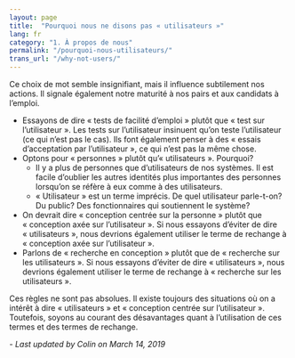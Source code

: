 ```yaml
---
layout: page
title:  "Pourquoi nous ne disons pas « utilisateurs »"
lang: fr
category: "1. À propos de nous"
permalink: "/pourquoi-nous-utilisateurs/"
trans_url: "/why-not-users/"
---
```


Ce choix de mot semble insignifiant, mais il influence subtilement nos actions. Il signale également notre maturité à nos pairs et aux candidats à l’emploi.

  * Essayons de dire « tests de facilité d’emploi » plutôt que « test sur l’utilisateur ». Les tests sur l’utilisateur insinuent qu’on teste l’utilisateur (ce qui n’est pas le cas). Ils font également penser à des « essais d’acceptation par l’utilisateur », ce qui n’est pas la même chose.
  * Optons pour « personnes » plutôt qu’« utilisateurs ». Pourquoi?
    * Il y a plus de personnes que d’utilisateurs de nos systèmes. Il est facile d’oublier les autres identités plus importantes des personnes lorsqu’on se réfère à eux comme à des utilisateurs.
    * « Utilisateur » est un terme imprécis. De quel utilisateur parle-t-on? Du public? Des fonctionnaires qui soutiennent le système?
  * On devrait dire « conception centrée sur la personne » plutôt que « conception axée sur l’utilisateur ». Si nous essayons d’éviter de dire « utilisateurs », nous devrions également utiliser le terme de rechange à « conception axée sur l’utilisateur ».
  * Parlons de « recherche en conception » plutôt que de « recherche sur les utilisateurs ». Si nous essayons d’éviter de dire « utilisateurs », nous devrions également utiliser le terme de rechange à « recherche sur les utilisateurs ».

Ces règles ne sont pas absolues. Il existe toujours des situations où on a intérêt à dire « utilisateurs » et « conception centrée sur l’utilisateur ». Toutefois, soyons au courant des désavantages quant à l’utilisation de ces termes et des termes de rechange.

_- Last updated by Colin on March 14, 2019_
